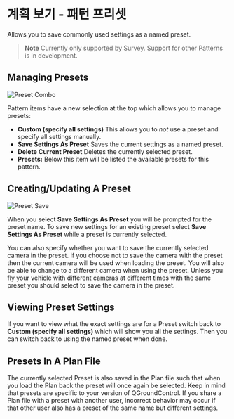# 계획 보기 - 패턴 프리셋

Allows you to save commonly used settings as a named preset.

> **Note** Currently only supported by Survey. Support for other Patterns is in development.

## Managing Presets

![Preset Combo](../../assets/plan/pattern/PatternPresetCombo.jpg)

Pattern items have a new selection at the top which allows you to manage presets:

* **Custom (specify all settings)** This allows you to *not* use a preset and specify all settings manually.
* **Save Settings As Preset** Saves the current settings as a named preset.
* **Delete Current Preset** Deletes the currently selected preset.
* **Presets:** Below this item will be listed the available presets for this pattern.

## Creating/Updating A Preset

![Preset Save](../../assets/plan/pattern/PatternPresetSave.jpg)

When you select **Save Settings As Preset** you will be prompted for the preset name. To save new settings for an existing preset select **Save Settings As Preset** while a preset is currently selected.

You can also specify whether you want to save the currently selected camera in the preset. If you choose not to save the camera with the preset then the current camera will be used when loading the preset. You will also be able to change to a different camera when using the preset. Unless you fly your vehicle with different cameras at different times with the same preset you should select to save the camera in the preset.

## Viewing Preset Settings

If you want to view what the exact settings are for a Preset switch back to **Custom (specify all settings)** which will show you all the settings. Then you can switch back to using the named preset when done.

## Presets In A Plan File

The currently selected Preset is also saved in the Plan file such that when you load the Plan back the preset will once again be selected. Keep in mind that presets are specific to your version of QGroundControl. If you share a Plan file with a preset with another user, incorrect behavior may occur if that other user also has a preset of the same name but different settings.